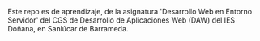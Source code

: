 Este repo es de aprendizaje, de la asignatura 'Desarrollo Web en Entorno Servidor' 
del CGS de Desarrollo de Aplicaciones Web (DAW) del IES Doñana, en Sanlúcar de Barrameda.
